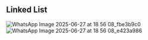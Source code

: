 ## Linked List 
![WhatsApp Image 2025-06-27 at 18 56 08_fbe3b9c0](https://github.com/user-attachments/assets/83f229ce-0b7a-46f8-8c42-40a3d3c6df6a)
![WhatsApp Image 2025-06-27 at 18 56 08_e423a986](https://github.com/user-attachments/assets/cd4cbab1-e15b-4c7a-a286-1301a2a08144)
